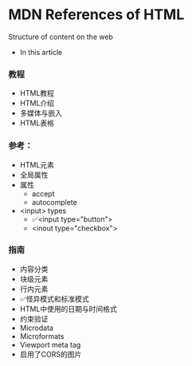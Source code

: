 # MDN References of HTML
Structure of content on the web
- In this article
### 教程

- HTML教程
- HTML介绍
- 多媒体与嵌入
- HTML表格
### 参考：

- HTML元素
- 全局属性
- 属性
    - accept
    - autocomplete
- \<input> types
    - ✅\<input type="button">
    - \<inout type="checkbox">

### 指南
- 内容分类
- 块级元素
- 行内元素
- ✅怪异模式和标准模式
- HTML中使用的日期与时间格式
- 约束验证
- Microdata
- Microformats
- Viewport meta tag
- 启用了CORS的图片